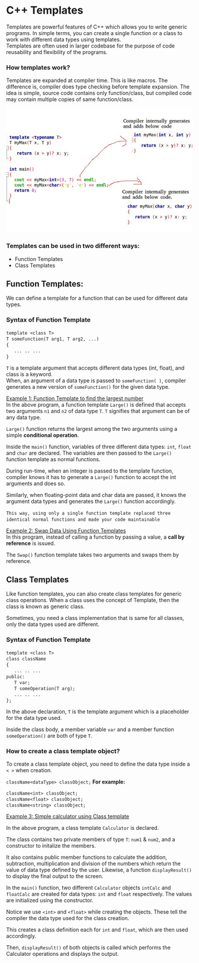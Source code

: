 # C++ Templates

Templates are powerful features of C++ which allows you to write generic programs. In simple terms, you can create a single function or a class to work with different data types using templates.
<br/>Templates are often used in larger codebase for the purpose of code reusability and flexibility of the programs.

### How templates work?
Templates are expanded at compiler time. This is like macros. The difference is, compiler does type checking before template expansion. The idea is simple, source code contains only function/class, but compiled code may contain multiple copies of same function/class.

![](How-templates-works.jpg?raw=true "How templates work")

### Templates can be used in two different ways:
* Function Templates
* Class Templates

## Function Templates:
We can define a template for a function that can be used for different data types.

### Syntax of Function Template
```
template <class T>
T someFunction(T arg1, T arg2, ...)
{
   ... .. ...
}
```
``` T ``` is a template argument that accepts different data types (int, float), and class is a keyword.</br>
When, an argument of a data type is passed to ```someFunction( )```, compiler generates a new version of ```someFunction()``` for the given data type.

[Example 1: Function Template to find the largest number](FunctionTemplate_FindLargestNumber.cpp)
</br>
In the above program, a function template ```Large()``` is defined that accepts two arguments ```n1``` and ```n2``` of data type ```T```. ```T``` signifies that argument can be of any data type.

```Large()``` function returns the largest among the two arguments using a simple **conditional operation**.

Inside the ```main()``` function, variables of three different data types: ```int```, ```float``` and ```char``` are declared. The variables are then passed to the ```Large()``` function template as normal functions.

During run-time, when an integer is passed to the template function, compiler knows it has to generate a ```Large()``` function to accept the int arguments and does so.

Similarly, when floating-point data and char data are passed, it knows the argument data types and generates the ```Large()``` function accordingly.

```This way, using only a single function template replaced three identical normal functions and made your code maintainable```

[Example 2: Swap Data Using Function Templates](FunctionTemplate_SwapData.cpp)
</br>
In this program, instead of calling a function by passing a value, a **call by reference** is issued.

The ```Swap()``` function template takes two arguments and swaps them by reference.


## Class Templates
Like function templates, you can also create class templates for generic class operations. When a class uses the concept of Template, then the class is known as generic class.

Sometimes, you need a class implementation that is same for all classes, only the data types used are different.

### Syntax of Function Template
```
template <class T>
class className
{
   ... .. ...
public:
   T var;
   T someOperation(T arg);
   ... .. ...
};
```
In the above declaration, ```T``` is the template argument which is a placeholder for the data type used.

Inside the class body, a member variable ```var``` and a member function ```someOperation()``` are both of type ```T```.

### How to create a class template object?
To create a class template object, you need to define the data type inside a ```< >``` when creation.

```className<dataType> classObject;```
**For example:**
```
className<int> classObject;
className<float> classObject;
className<string> classObject;
```

[Example 3: Simple calculator using Class template](ClassTemplate_SimpleCalculator.cpp)

In the above program, a class template ```Calculator``` is declared.

The class contains two private members of type ```T```: ```num1``` & ```num2```, and a constructor to initalize the members.

It also contains public member functions to calculate the addition, subtraction, multiplication and division of the numbers which return the value of data type defined by the user. Likewise, a function ```displayResult()``` to display the final output to the screen.

In the ```main()``` function, two different ```Calculator``` objects ```intCalc``` and ```floatCalc``` are created for data types: ```int``` and ```float``` respectively. The values are initialized using the constructor.

Notice we use ```<int>``` and ```<float>``` while creating the objects. These tell the compiler the data type used for the class creation.

This creates a class definition each for ```int``` and ```float```, which are then used accordingly.

Then, ```displayResult()``` of both objects is called which performs the Calculator operations and displays the output.

